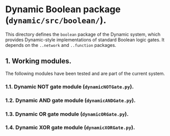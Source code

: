 # Dynamic Boolean package (`dynamic/src/boolean/`).

This directory defines the `boolean` package of the Dynamic system, which
provides Dynamic-style implementations of standard Boolean logic gates.
It depends on the `..network` and `..function` packages.

## 1. Working modules.

The following modules have been tested and are part of the current system.

### 1.1. Dynamic NOT gate module (`dynamicNOTGate.py`).

### 1.2. Dynamic AND gate module (`dynamicANDGate.py`).

### 1.3. Dynamic OR gate module (`dynamicORGate.py`).

### 1.4. Dynamic XOR gate module (`dynamicXORGate.py`).

